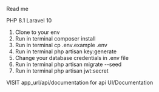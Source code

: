 Read me

PHP 8.1
Laravel 10

1. Clone to your env
2. Run in terminal composer install
3. Run in terminal cp .env.example .env
4. Run in terminal php artisan key:generate
5. Change your database credentials in .env file
6. Run in terminal php artisan migrate --seed
7. Run in terminal php artisan jwt:secret


VISIT app_url/api/documentation for api UI/Documentation
   
